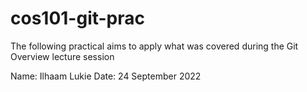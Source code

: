 # cos101-git-prac
The following practical aims  to apply what was covered during the Git Overview lecture session

Name: Ilhaam Lukie
Date: 24 September 2022
